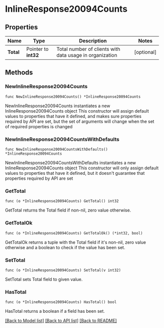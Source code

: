 # InlineResponse20094Counts

## Properties

Name | Type | Description | Notes
------------ | ------------- | ------------- | -------------
**Total** | Pointer to **int32** | Total number of clients with data usage in organization | [optional] 

## Methods

### NewInlineResponse20094Counts

`func NewInlineResponse20094Counts() *InlineResponse20094Counts`

NewInlineResponse20094Counts instantiates a new InlineResponse20094Counts object
This constructor will assign default values to properties that have it defined,
and makes sure properties required by API are set, but the set of arguments
will change when the set of required properties is changed

### NewInlineResponse20094CountsWithDefaults

`func NewInlineResponse20094CountsWithDefaults() *InlineResponse20094Counts`

NewInlineResponse20094CountsWithDefaults instantiates a new InlineResponse20094Counts object
This constructor will only assign default values to properties that have it defined,
but it doesn't guarantee that properties required by API are set

### GetTotal

`func (o *InlineResponse20094Counts) GetTotal() int32`

GetTotal returns the Total field if non-nil, zero value otherwise.

### GetTotalOk

`func (o *InlineResponse20094Counts) GetTotalOk() (*int32, bool)`

GetTotalOk returns a tuple with the Total field if it's non-nil, zero value otherwise
and a boolean to check if the value has been set.

### SetTotal

`func (o *InlineResponse20094Counts) SetTotal(v int32)`

SetTotal sets Total field to given value.

### HasTotal

`func (o *InlineResponse20094Counts) HasTotal() bool`

HasTotal returns a boolean if a field has been set.


[[Back to Model list]](../README.md#documentation-for-models) [[Back to API list]](../README.md#documentation-for-api-endpoints) [[Back to README]](../README.md)


